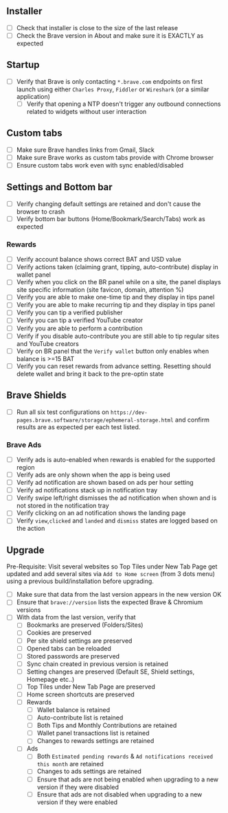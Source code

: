 ## Installer

- [ ] Check that installer is close to the size of the last release
- [ ] Check the Brave version in About and make sure it is EXACTLY as expected

## Startup

- [ ] Verify that Brave is only contacting `*.brave.com` endpoints on first launch using either `Charles Proxy`, `Fiddler` or `Wireshark` (or a similar application)
  - [ ] Verify that opening a NTP doesn't trigger any outbound connections related to widgets without user interaction

## Custom tabs

- [ ] Make sure Brave handles links from Gmail, Slack
- [ ] Make sure Brave works as custom tabs provide with Chrome browser
- [ ] Ensure custom tabs work even with sync enabled/disabled

## Settings and Bottom bar

- [ ] Verify changing default settings are retained and don't cause the browser to crash
- [ ] Verify bottom bar buttons (Home/Bookmark/Search/Tabs) work as expected

### Rewards

- [ ] Verify account balance shows correct BAT and USD value
- [ ] Verify actions taken (claiming grant, tipping, auto-contribute) display in wallet panel
- [ ] Verify when you click on the BR panel while on a site, the panel displays site specific information (site favicon, domain, attention %)
- [ ] Verify you are able to make one-time tip and they display in tips panel
- [ ] Verify you are able to make recurring tip and they display in tips panel
- [ ] Verify you can tip a verified publisher
- [ ] Verify you can tip a verified YouTube creator
- [ ] Verify you are able to perform a contribution
- [ ] Verify if you disable auto-contribute you are still able to tip regular sites and YouTube creators
- [ ] Verify on BR panel that the `Verify wallet` button only enables when balance is >=15 BAT
- [ ] Verify you can reset rewards from advance setting. Resetting should delete wallet and bring it back to the pre-optin state

## Brave Shields

- [ ] Run all six test configurations on `https://dev-pages.brave.software/storage/ephemeral-storage.html` and confirm results are as expected per each test listed.

### Brave Ads

- [ ] Verify ads is auto-enabled when rewards is enabled for the supported region
- [ ] Verify ads are only shown when the app is being used
- [ ] Verify ad notification are shown based on ads per hour setting
- [ ] Verify ad notifications stack up in notification tray
- [ ] Verify swipe left/right dismisses the ad notification when shown and is not stored in the notification tray
- [ ] Verify clicking on an ad notification shows the landing page
- [ ] Verify `view`,`clicked` and `landed` and `dismiss` states are logged based on the action

## Upgrade

Pre-Requisite: Visit several websites so Top Tiles under New Tab Page get updated and add several sites via `Add to Home screen` (from 3 dots menu) using a previous build/installation before upgrading.

- [ ] Make sure that data from the last version appears in the new version OK
- [ ] Ensure that `brave://version` lists the expected Brave & Chromium versions
- [ ] With data from the last version, verify that
  - [ ] Bookmarks are preserved (Folders/Sites)
  - [ ] Cookies are preserved
  - [ ] Per site shield settings are preserved
  - [ ] Opened tabs can be reloaded
  - [ ] Stored passwords are preserved
  - [ ] Sync chain created in previous version is retained
  - [ ] Setting changes are preserved (Default SE, Shield settings, Homepage etc..)
  - [ ] Top Tiles under New Tab Page are preserved
  - [ ] Home screen shortcuts are preserved
  - [ ] Rewards
    - [ ] Wallet balance is retained
    - [ ] Auto-contribute list is retained
    - [ ] Both Tips and Monthly Contributions are retained
    - [ ] Wallet panel transactions list is retained
    - [ ] Changes to rewards settings are retained
  - [ ] Ads
    - [ ] Both `Estimated pending rewards` & `Ad notifications received this month` are retained
    - [ ] Changes to ads settings are retained
    - [ ] Ensure that ads are not being enabled when upgrading to a new version if they were disabled
    - [ ] Ensure that ads are not disabled when upgrading to a new version if they were enabled
